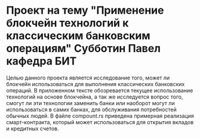 # Проект на тему "Применение блокчейн технологий к классическим банковским операциям" Субботин Павел кафедра БИТ
Целью данного проекта является исследование того, может ли блокчейн использоваться для выполнения классических банковских операций. В приложенном тексте обозревается текущее использование технологий на основе блокчейна, а так же исследуется вопрос того, смогут ли эти технологии заменить банки или наоборот могут ли использоваться в самих банках, для обслуживания потребностей обычных людей. В файле compount.rs приведена примерная реализация смарт-контракта, который может использоваться для открытия вкладов и кредитных счетов.
